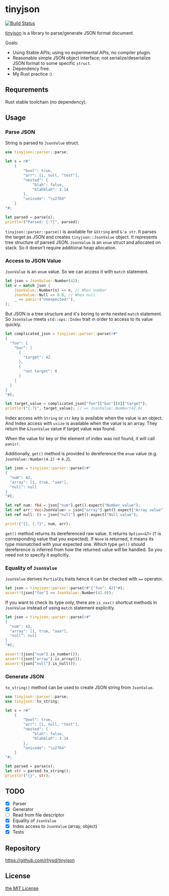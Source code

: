 tinyjson
========
[![Build Status](https://travis-ci.org/rhysd/tinyjson.svg?branch=master)](https://travis-ci.org/rhysd/tinyjson)

[tinyjson](https://crates.io/crates/tinyjson) is a library to parse/generate JSON format document.

Goals:

- Using Stable APIs; using no experimental APIs, no compiler plugin.
- Reasonable simple JSON object interface; not serialize/deserialize JSON format to some specific `struct`.
- Dependency free.
- My Rust practice :)

## Requrements

Rust stable toolchain (no dependency).

## Usage

### Parse JSON

String is parsed to `JsonValue` struct.

```rust
use tinyjson::parser::parse;

let s = r#"
    {
        "bool": true,
        "arr": [1, null, "test"],
        "nested": {
            "blah": false,
            "blahblah": 3.14
        },
        "unicode": "\u2764"
    }
"#;

let parsed = parse(s);
println!("Parsed: {:?}", parsed);
```

`tinyjson::parser::parse()` is available for `&String` and `&'a str`.  It parses the target as JSON and creates `tinyjson::JsonValue` object.  It represents tree structure of parsed JSON.  `JsonValue` is an `enum` struct and allocated on stack.  So it doesn't require additional heap allocation.

### Access to JSON Value

`JsonValue` is an `enum` value.  So we can access it with `match` statement.

```rust
let json = JsonValue::Number(42);
let v = match json {
    JsonValue::Number(n) => n, // When number
    JsonValue::Null => 0.0, // When null
    _ => panic!("Unexpected!"),
};
```

But JSON is a tree structure and it's boring to write nested `match` statement.  So `JsonValue` meets `std::ops::Index` trait in order to access to its value quickly.

```rust
let complicated_json = tinyjson::parser::parse(r#"
{
  "foo": {
    "bar": [
      {
        "target": 42
      },
      {
        "not target": 0
      }
    ]
  }
}
"#);

let target_value = complicated_json["foo"]["bar"][0]["target"];
println!("{:?}", target_value); // => JsonValue::Number(42.0)
```

Index access with `String` or `str` key is available when the value is an object.  And Index access with `usize` is available when the value is an array.  They return the `&JsonValue` value if target value was found.

When the value for key or the element of index was not found, it will call `panic!`.

Additionally, `get()` method is provided to dereference the `enum` value (e.g. `JsonValue::Number(4.2)` -> `4.2`).

```rust
let json = tinyjson::parser::parse(r#"
{
  "num": 42,
  "array": [1, true, "aaa"],
  "null": null
}
"#);

let ref num: f64 = json["num"].get().expect("Number value");
let ref arr: Vec<JsonValue> = json["array"].get().expect("Array value");
let ref null: () = json["null"].get().expect("Null value");

print!("{}, {:?}", num, arr);
```

`get()` method returns its dereferenced raw value.  It returns `Option<&T>` (`T` is corresponding value that you expected).  If `None` is returned, it means its type mismatched with your expected one.  Which type `get()` should dereference is inferred from how the returned value will be handled.  So you need not to specify it explicitly.

### Equality of `JsonValue`

`JsonValue` derives `PartialEq` traits hence it can be checked with `==` operator.

```rust
let json = tinyjson::parser::parse(r#"{"foo": 42}"#);
assert!(json["foo"] == JsonValue::Number(42.0));
```

If you want to check its type only, there are `is_xxx()` shortcut methods in `JsonValue` instead of using `match` statement explicitly.

```rust
let json = tinyjson::parser::parse(r#"
{
  "num": 42,
  "array": [1, true, "aaa"],
  "null": null
}
"#);

assert!(json["num"].is_number());
assert!(json["array"].is_array());
assert!(json["null"].is_null());
```

### Generate JSON

`to_string()` method can be used to create JSON string from `JsonValue`.

```rust
use tinyjson::parser::parse;
use tinyjson::to_string;

let s = r#"
    {
        "bool": true,
        "arr": [1, null, "test"],
        "nested": {
            "blah": false,
            "blahblah": 3.14
        },
        "unicode": "\u2764"
    }
"#;

let parsed = parse(s);
let str = parsed.to_string();
println!("{}", str);
```

## TODO

- [x] Parser
- [x] Generator
- [ ] Read from file descriptor
- [x] Equality of `JsonValue`
- [x] Index access to `JsonValue` (array, object)
- [x] Tests

## Repository

https://github.com/rhysd/tinyjson

## License

[the MIT License](LICENSE.txt)
